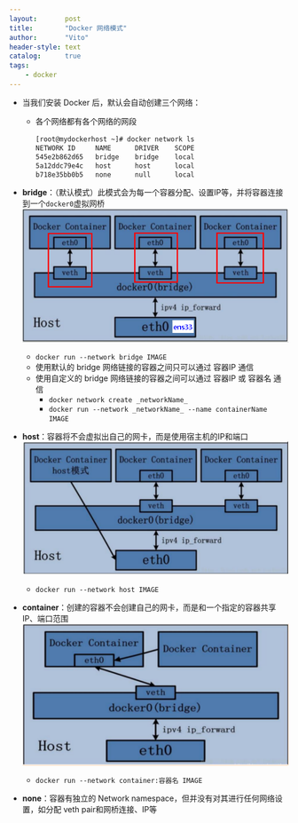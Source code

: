 ```yaml
---
layout:       post
title:        "Docker 网络模式"
author:       "Vito"
header-style: text
catalog:      true
tags:
    - docker
---
```



* 当我们安装 Docker 后，默认会自动创建三个网络：
  * 各个网络都有各个网络的网段
    ```shell
    [root@mydockerhost ~]# docker network ls
    NETWORK ID     NAME      DRIVER    SCOPE
    545e2b862d65   bridge    bridge    local
    5a12ddc79e4c   host      host      local
    b718e35bb0b5   none      null      local
    ```


* **bridge**：（默认模式）此模式会为每一个容器分配、设置IP等，并将容器连接到一个`docker0`虚拟网桥  
  ![](/img/docker/network-bridge.png)  
  + `docker run --network bridge IMAGE`
  + 使用默认的 bridge 网络链接的容器之间只可以通过 容器IP 通信
  + 使用自定义的 bridge 网络链接的容器之间可以通过 容器IP 或 容器名 通信
    + `docker network create _networkName_`
    + `docker run --network _networkName_ --name containerName IMAGE`


* **host**：容器将不会虚拟出自己的网卡，而是使用宿主机的IP和端口  
  ![](/img/docker/network-host.png)  
  + `docker run --network host IMAGE`  


* **container**：创建的容器不会创建自己的网卡，而是和一个指定的容器共享IP、端口范围  
  ![](/img/docker/network-container.png)  
  + `docker run --network container:容器名 IMAGE`  


* **none**：容器有独立的 Network namespace，但并没有对其进行任何网络设置，如分配 veth pair和网桥连接、IP等
